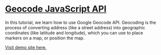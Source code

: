 # [Geocode JavaScript API](https://www.youtube.com/watch?v=pRiQeo17u6c)

In this tutorial, we learn how to use Google Geocode API. Geocoding is the process of converting address (like a street address) into geographic coordinates (like latitude and longitude), which you can use to place markers on a map, or position the map.

[Visit demo site here.](https://webdevtuts.github.io/geocode_js_api/)
